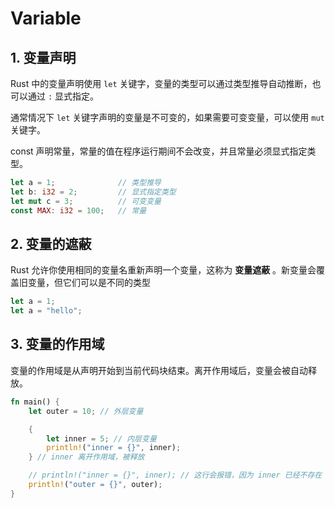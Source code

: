 # Variable

## 1. 变量声明

Rust 中的变量声明使用 `let` 关键字，变量的类型可以通过类型推导自动推断，也可以通过 `:` 显式指定。

通常情况下 `let` 关键字声明的变量是不可变的，如果需要可变变量，可以使用 `mut` 关键字。

const 声明常量，常量的值在程序运行期间不会改变，并且常量必须显式指定类型。

```rust
let a = 1;              // 类型推导
let b: i32 = 2;         // 显式指定类型
let mut c = 3;          // 可变变量
const MAX: i32 = 100;   // 常量
```

## 2. 变量的遮蔽

Rust 允许你使用相同的变量名重新声明一个变量，这称为 **变量遮蔽** 。新变量会覆盖旧变量，但它们可以是不同的类型

```rust
let a = 1;
let a = "hello";
```

## 3. 变量的作用域

变量的作用域是从声明开始到当前代码块结束。离开作用域后，变量会被自动释放。

```rust
fn main() {
    let outer = 10; // 外层变量

    {
        let inner = 5; // 内层变量
        println!("inner = {}", inner);
    } // inner 离开作用域，被释放

    // println!("inner = {}", inner); // 这行会报错，因为 inner 已经不存在
    println!("outer = {}", outer);
}
```
